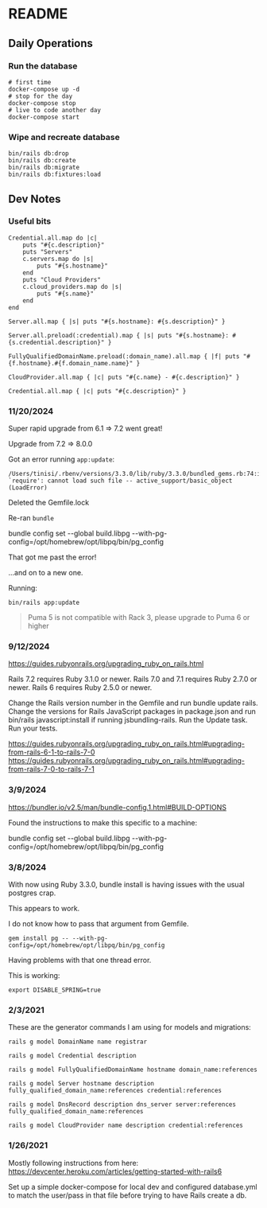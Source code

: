 # README

## Daily Operations

### Run the database

```
# first time
docker-compose up -d
# stop for the day
docker-compose stop
# live to code another day
docker-compose start
```

### Wipe and recreate database

```
bin/rails db:drop
bin/rails db:create
bin/rails db:migrate
bin/rails db:fixtures:load
```

## Dev Notes

### Useful bits

```
Credential.all.map do |c|
    puts "#{c.description}"
    puts "Servers"
    c.servers.map do |s|
        puts "#{s.hostname}"
    end
    puts "Cloud Providers"
    c.cloud_providers.map do |s|
        puts "#{s.name}"
    end
end

Server.all.map { |s| puts "#{s.hostname}: #{s.description}" }

Server.all.preload(:credential).map { |s| puts "#{s.hostname}: #{s.credential.description}" }

FullyQualifiedDomainName.preload(:domain_name).all.map { |f| puts "#{f.hostname}.#{f.domain_name.name}" }

CloudProvider.all.map { |c| puts "#{c.name} - #{c.description}" }

Credential.all.map { |c| puts "#{c.description}" }
```

### 11/20/2024

Super rapid upgrade from 6.1 => 7.2 went great!

Upgrade from 7.2 => 8.0.0

Got an error running `app:update`:

```
/Users/tinisi/.rbenv/versions/3.3.0/lib/ruby/3.3.0/bundled_gems.rb:74:in `require': cannot load such file -- active_support/basic_object (LoadError)
```

Deleted the Gemfile.lock

Re-ran `bundle`

bundle config set --global build.libpg --with-pg-config=/opt/homebrew/opt/libpq/bin/pg_config

That got me past the error!

...and on to a new one.

Running:
```
bin/rails app:update   
```

> Puma 5 is not compatible with Rack 3, please upgrade to Puma 6 or higher

### 9/12/2024

https://guides.rubyonrails.org/upgrading_ruby_on_rails.html

Rails 7.2 requires Ruby 3.1.0 or newer.
Rails 7.0 and 7.1 requires Ruby 2.7.0 or newer.
Rails 6 requires Ruby 2.5.0 or newer.

Change the Rails version number in the Gemfile and run bundle update rails.
Change the versions for Rails JavaScript packages in package.json and run bin/rails javascript:install if running jsbundling-rails.
Run the Update task.
Run your tests.

https://guides.rubyonrails.org/upgrading_ruby_on_rails.html#upgrading-from-rails-6-1-to-rails-7-0
https://guides.rubyonrails.org/upgrading_ruby_on_rails.html#upgrading-from-rails-7-0-to-rails-7-1


### 3/9/2024

https://bundler.io/v2.5/man/bundle-config.1.html#BUILD-OPTIONS

Found the instructions to make this specific to a machine:

bundle config set --global build.libpg --with-pg-config=/opt/homebrew/opt/libpq/bin/pg_config

### 3/8/2024

With now using Ruby 3.3.0, bundle install is having issues with the usual postgres crap.

This appears to work.

I do not know how to pass that argument from Gemfile.

```
gem install pg -- --with-pg-config=/opt/homebrew/opt/libpq/bin/pg_config
```

Having problems with that one thread error.

This is working:

```
export DISABLE_SPRING=true 
```

### 2/3/2021

These are the generator commands I am using for models and migrations:

```
rails g model DomainName name registrar

rails g model Credential description

rails g model FullyQualifiedDomainName hostname domain_name:references

rails g model Server hostname description fully_qualified_domain_name:references credential:references

rails g model DnsRecord description dns_server server:references fully_qualified_domain_name:references

rails g model CloudProvider name description credential:references
```
### 1/26/2021

Mostly following instructions from here: https://devcenter.heroku.com/articles/getting-started-with-rails6

Set up a simple docker-compose for local dev and configured database.yml to match the user/pass in that file before trying to have Rails create a db.
